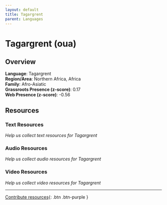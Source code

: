 ```yaml
---
layout: default
title: Tagargrent
parent: Languages
---
```


# Tagargrent (oua)

## Overview

**Language**: Tagargrent  
**Region/Area**: Northern Africa, Africa  
**Family**: Afro-Asiatic  
**Grassroots Presence (z-score)**: 0.17  
**Web Presence (z-score)**: -0.56  

## Resources

### Text Resources
*Help us collect text resources for Tagargrent*

### Audio Resources
*Help us collect audio resources for Tagargrent*

### Video Resources
*Help us collect video resources for Tagargrent*

---

[Contribute resources](https://forms.office.com/e/1SfLJx3u1r){: .btn .btn-purple }
